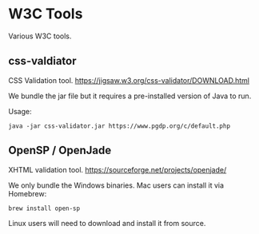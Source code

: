 # W3C Tools

Various W3C tools.

## css-valdiator

CSS Validation tool. https://jigsaw.w3.org/css-validator/DOWNLOAD.html

We bundle the jar file but it requires a pre-installed version of Java to run.

Usage:
```
java -jar css-validator.jar https://www.pgdp.org/c/default.php
```

## OpenSP / OpenJade

XHTML validation tool. https://sourceforge.net/projects/openjade/

We only bundle the Windows binaries. Mac users can install it via Homebrew:
```
brew install open-sp
```

Linux users will need to download and install it from source.